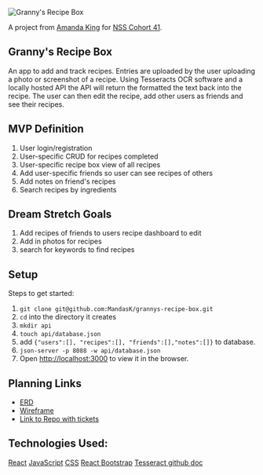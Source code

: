 
![Granny's Recipe Box](../src/logo.png)

A project from [Amanda King](https://github.com/MandasK) for [NSS Cohort 41](http://nashvillesoftwareschool.com/).


## Granny's Recipe Box

An app to add and track recipes. Entries are uploaded by the user uploading a photo or screenshot of a recipe. Using Tesseracts OCR software and a locally hosted API the API will return the formatted the text back into the recipe. The user can then edit the recipe, add other users as friends and see their recipes.


## MVP Definition
1. User login/registration
1. User-specific CRUD for recipes completed
1. User-specific recipe box view of all recipes
1. Add user-specific friends so user can see recipes of others 
1. Add notes on friend's recipes
1. Search recipes by ingredients


## Dream Stretch Goals
1. Add recipes of friends to users recipe dashboard to edit
1. Add in photos for recipes
1. search for keywords to find recipes

## Setup
Steps to get started:
1. `git clone git@github.com:MandasK/grannys-recipe-box.git`
1. `cd` into the directory it creates
1. `mkdir api`
1. `touch api/database.json`
1.  add `{"users":[], "recipes":[], "friends":[],"notes":[]}` to database.
1. `json-server -p 8088 -w api/database.json`
1. Open [http://localhost:3000](http://localhost:3000) to view it in the browser.

## Planning Links
* [ERD](https://dbdiagram.io/d/5f18639a1e6ca02dc1a43e40)
* [Wireframe](https://drive.google.com/file/d/1qB29R5iYr4zS1exdEZkzSw5Rdf1tAfFW/view?usp=sharing)
* [Link to Repo with tickets](https://github.com/MandasK/grannys-recipe-box)


## Technologies Used: 
[React](https://reactjs.org/)
[JavaScript](https://github.com/tesseract-ocr)
[CSS](https://github.com/tesseract-ocr)
[React Bootstrap](https://react-bootstrap.github.io/)
[Tesseract github doc](https://github.com/tesseract-ocr)

